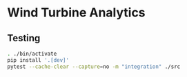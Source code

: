 Wind Turbine Analytics
======================

## Testing

```sh
. ./bin/activate
pip install '.[dev]'
pytest --cache-clear --capture=no -m "integration" ./src
```